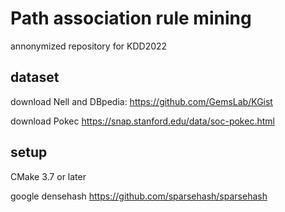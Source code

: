 # Path association rule mining
annonymized repository for KDD2022

## dataset
download Nell and DBpedia:
 https://github.com/GemsLab/KGist

download Pokec
https://snap.stanford.edu/data/soc-pokec.html

## setup

CMake 3.7 or later 

google densehash
https://github.com/sparsehash/sparsehash
